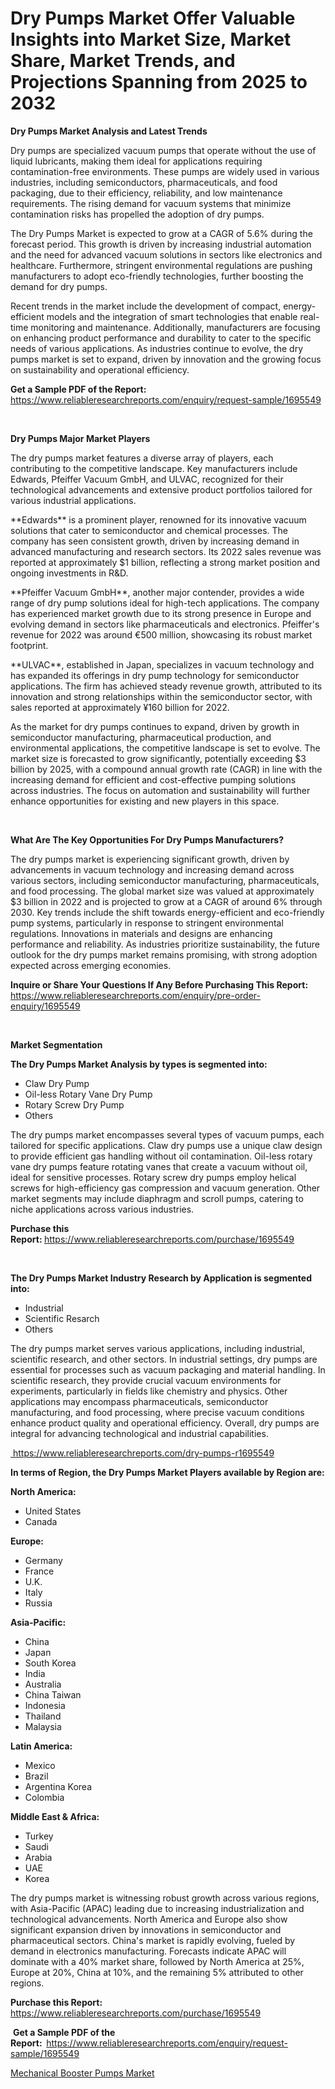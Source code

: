 <p><h1>Dry Pumps Market Offer Valuable Insights into Market Size, Market Share, Market Trends, and Projections Spanning from 2025 to 2032</h1></p><p><strong>Dry Pumps Market Analysis and Latest Trends</strong></p>
<p><p>Dry pumps are specialized vacuum pumps that operate without the use of liquid lubricants, making them ideal for applications requiring contamination-free environments. These pumps are widely used in various industries, including semiconductors, pharmaceuticals, and food packaging, due to their efficiency, reliability, and low maintenance requirements. The rising demand for vacuum systems that minimize contamination risks has propelled the adoption of dry pumps.</p><p>The Dry Pumps Market is expected to grow at a CAGR of 5.6% during the forecast period. This growth is driven by increasing industrial automation and the need for advanced vacuum solutions in sectors like electronics and healthcare. Furthermore, stringent environmental regulations are pushing manufacturers to adopt eco-friendly technologies, further boosting the demand for dry pumps.</p><p>Recent trends in the market include the development of compact, energy-efficient models and the integration of smart technologies that enable real-time monitoring and maintenance. Additionally, manufacturers are focusing on enhancing product performance and durability to cater to the specific needs of various applications. As industries continue to evolve, the dry pumps market is set to expand, driven by innovation and the growing focus on sustainability and operational efficiency.</p></p>
<p><strong>Get a Sample PDF of the Report:&nbsp;</strong> <a href="https://www.reliableresearchreports.com/enquiry/request-sample/1695549?utm_campaign=40&utm_medium=2&utm_source=Github&utm_content=ia&utm_term=08012025&utm_id=dry-pumps">https://www.reliableresearchreports.com/enquiry/request-sample/1695549</a></p>
<p>&nbsp;</p>
<p><strong>Dry Pumps Major Market Players</strong></p>
<p><p>The dry pumps market features a diverse array of players, each contributing to the competitive landscape. Key manufacturers include Edwards, Pfeiffer Vacuum GmbH, and ULVAC, recognized for their technological advancements and extensive product portfolios tailored for various industrial applications.</p><p>**Edwards** is a prominent player, renowned for its innovative vacuum solutions that cater to semiconductor and chemical processes. The company has seen consistent growth, driven by increasing demand in advanced manufacturing and research sectors. Its 2022 sales revenue was reported at approximately $1 billion, reflecting a strong market position and ongoing investments in R&D.</p><p>**Pfeiffer Vacuum GmbH**, another major contender, provides a wide range of dry pump solutions ideal for high-tech applications. The company has experienced market growth due to its strong presence in Europe and evolving demand in sectors like pharmaceuticals and electronics. Pfeiffer's revenue for 2022 was around €500 million, showcasing its robust market footprint.</p><p>**ULVAC**, established in Japan, specializes in vacuum technology and has expanded its offerings in dry pump technology for semiconductor applications. The firm has achieved steady revenue growth, attributed to its innovation and strong relationships within the semiconductor sector, with sales reported at approximately ¥160 billion for 2022.</p><p>As the market for dry pumps continues to expand, driven by growth in semiconductor manufacturing, pharmaceutical production, and environmental applications, the competitive landscape is set to evolve. The market size is forecasted to grow significantly, potentially exceeding $3 billion by 2025, with a compound annual growth rate (CAGR) in line with the increasing demand for efficient and cost-effective pumping solutions across industries. The focus on automation and sustainability will further enhance opportunities for existing and new players in this space.</p></p>
<p>&nbsp;</p>
<p><strong>What Are The Key Opportunities For Dry Pumps Manufacturers?</strong></p>
<p><p>The dry pumps market is experiencing significant growth, driven by advancements in vacuum technology and increasing demand across various sectors, including semiconductor manufacturing, pharmaceuticals, and food processing. The global market size was valued at approximately $3 billion in 2022 and is projected to grow at a CAGR of around 6% through 2030. Key trends include the shift towards energy-efficient and eco-friendly pump systems, particularly in response to stringent environmental regulations. Innovations in materials and designs are enhancing performance and reliability. As industries prioritize sustainability, the future outlook for the dry pumps market remains promising, with strong adoption expected across emerging economies.</p></p>
<p><strong>Inquire or Share Your Questions If Any Before Purchasing This Report:</strong> <a href="https://www.reliableresearchreports.com/enquiry/pre-order-enquiry/1695549?utm_campaign=40&utm_medium=2&utm_source=Github&utm_content=ia&utm_term=08012025&utm_id=dry-pumps">https://www.reliableresearchreports.com/enquiry/pre-order-enquiry/1695549</a></p>
<p>&nbsp;</p>
<p><strong>Market Segmentation</strong></p>
<p><strong>The Dry Pumps Market Analysis by types is segmented into:</strong></p>
<p><ul><li>Claw Dry Pump</li><li>Oil-less Rotary Vane Dry Pump</li><li>Rotary Screw Dry Pump</li><li>Others</li></ul></p>
<p><p>The dry pumps market encompasses several types of vacuum pumps, each tailored for specific applications. Claw dry pumps use a unique claw design to provide efficient gas handling without oil contamination. Oil-less rotary vane dry pumps feature rotating vanes that create a vacuum without oil, ideal for sensitive processes. Rotary screw dry pumps employ helical screws for high-efficiency gas compression and vacuum generation. Other market segments may include diaphragm and scroll pumps, catering to niche applications across various industries.</p></p>
<p><strong>Purchase this Report:&nbsp;</strong><a href="https://www.reliableresearchreports.com/purchase/1695549?utm_campaign=40&utm_medium=2&utm_source=Github&utm_content=ia&utm_term=08012025&utm_id=dry-pumps">https://www.reliableresearchreports.com/purchase/1695549</a></p>
<p>&nbsp;</p>
<p><strong>The Dry Pumps Market Industry Research by Application is segmented into:</strong></p>
<p><ul><li>Industrial</li><li>Scientific Resarch</li><li>Others</li></ul></p>
<p><p>The dry pumps market serves various applications, including industrial, scientific research, and other sectors. In industrial settings, dry pumps are essential for processes such as vacuum packaging and material handling. In scientific research, they provide crucial vacuum environments for experiments, particularly in fields like chemistry and physics. Other applications may encompass pharmaceuticals, semiconductor manufacturing, and food processing, where precise vacuum conditions enhance product quality and operational efficiency. Overall, dry pumps are integral for advancing technological and industrial capabilities.</p></p>
<p><a href="https://www.reliableresearchreports.com/dry-pumps-r1695549?utm_campaign=40&utm_medium=2&utm_source=Github&utm_content=ia&utm_term=08012025&utm_id=dry-pumps">&nbsp;https://www.reliableresearchreports.com/dry-pumps-r1695549</a></p>
<p><strong>In terms of Region, the Dry Pumps Market Players available by Region are:</strong></p>
<p>
    <p> <strong> North America: </strong>
        <ul>
            <li>United States</li>
            <li>Canada</li>
        </ul>
        </p> 
    <p> <strong> Europe: </strong>
        <ul>
            <li>Germany</li>
            <li>France</li>
            <li>U.K.</li>
            <li>Italy</li>
            <li>Russia</li>
        </ul>
        </p> 
    <p> <strong> Asia-Pacific: </strong>
        <ul>
            <li>China</li>
            <li>Japan</li>
            <li>South Korea</li>
            <li>India</li>
            <li>Australia</li>
            <li>China Taiwan</li>
            <li>Indonesia</li>
            <li>Thailand</li>
            <li>Malaysia</li>
        </ul>
        </p> 
    <p> <strong> Latin America: </strong>
        <ul>
            <li>Mexico</li>
            <li>Brazil</li>
            <li>Argentina Korea</li>
            <li>Colombia</li>
        </ul>
        </p> 
    <p> <strong> Middle East & Africa: </strong>
        <ul>
            <li>Turkey</li>
            <li>Saudi</li>
            <li>Arabia</li>
            <li>UAE</li>
            <li>Korea</li>
        </ul>
    </p>
    </p>
<p><p>The dry pumps market is witnessing robust growth across various regions, with Asia-Pacific (APAC) leading due to increasing industrialization and technological advancements. North America and Europe also show significant expansion driven by innovations in semiconductor and pharmaceutical sectors. China's market is rapidly evolving, fueled by demand in electronics manufacturing. Forecasts indicate APAC will dominate with a 40% market share, followed by North America at 25%, Europe at 20%, China at 10%, and the remaining 5% attributed to other regions.</p></p>
<p><strong>Purchase this Report: </strong><a href="https://www.reliableresearchreports.com/purchase/1695549?utm_campaign=40&utm_medium=2&utm_source=Github&utm_content=ia&utm_term=08012025&utm_id=dry-pumps">https://www.reliableresearchreports.com/purchase/1695549</a></p>
<p>&nbsp;<strong>Get a Sample PDF of the Report:&nbsp;&nbsp;</strong><a href="https://www.reliableresearchreports.com/enquiry/request-sample/1695549?utm_campaign=40&utm_medium=2&utm_source=Github&utm_content=ia&utm_term=08012025&utm_id=dry-pumps">https://www.reliableresearchreports.com/enquiry/request-sample/1695549</a></p>
<p><strong></strong></p>
<p><p><a href="https://github.com/hartsockdonnette82/Market-Research-Report-List-1/blob/main/mechanical-booster-pumps-market.md?utm_campaign=40&utm_medium=2&utm_source=Github&utm_content=ia&utm_term=08012025&utm_id=dry-pumps">Mechanical Booster Pumps Market</a></p></p>